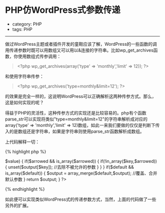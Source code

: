 # PHP仿WordPress式参数传递
- category: PHP
- tags: PHP

---

做过WordPress主题或者插件开发的童鞋应该了解，WordPress的一些函数的调用传递参数时既可以用数组又可以用以&amp;连接的字符串。比如wp_get_archives函数，你使用数组式传参调用：<blockquote>&lt;?php wp_get_archives(array('type' =&gt; 'monthly','limit' =&gt; 12)); ?&gt;</blockquote>和使用字符串传参：<blockquote>&lt;?php wp_get_archives('type=monthly&amp;limit=12'); ?&gt;</blockquote>的效果是完全一样的，这说明WordPress可以正确解析这两种传参方式。那么，这是如何实现的呢？

得益于PHP的灵活性，这种传参方式的实现还是比较容易的。php有个函数parse_str可以实现将类似"type=monthly&amp;limit=12"的字符串解析成对应的array('type' =&gt; 'monthly','limit' =&gt; 12)数组，如此一来我们要做的仅仅是判断下传入的是数组还是字符串，如果是字符串则使用parse_str函数解析成数组。

上代码解释一切：

{% highlight php %}
<?php
    /**
    * @author 乱了感觉
    * @param array|string $option
    * @param array|string $arrowed 允许的参数名(可选)
    * @param array|string $default 参数默认值(可选)
    * @return array
    */
    function parse_option($option, $arrowed = null, $default = null) {
        $output = array();
        if($option && is_string($option)) {
            parse_str($option,$output); //解析字符串为数组
        } else if(is_array($option)) {
            $output = $option;
        }
        if(!is_null($arrowed) && is_string($arrowed)) {
            $arrowed = parse_str($arrowed);
        }
        if(!is_null($default) && is_string($default)) {
            $default = parse_str($default);
        }
        foreach($output as $key => $value) {
            if($arrowed && is_array($arrowed)) {
                if(!in_array($key,$arrowed)) {
                    unset($output[$key]); //去除不被允许的参数
                }
            }
        }
        if($default && is_array($default)) {
            $output = array_merge($default,$output); //覆盖、合并默认参数
        }
        return $output;
    }
?>
{% endhighlight %}

如此便可以实现类似WordPress式的传递参数方式，当然，上面的代码做了一些另外的扩展。
